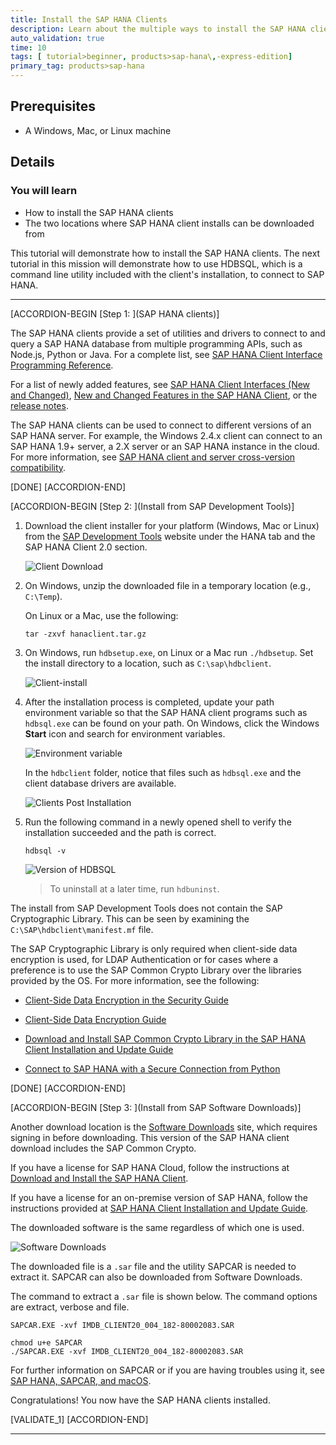 ```yaml
---
title: Install the SAP HANA Clients
description: Learn about the multiple ways to install the SAP HANA clients.
auto_validation: true
time: 10
tags: [ tutorial>beginner, products>sap-hana\,-express-edition]
primary_tag: products>sap-hana
---
```


## Prerequisites
 - A Windows, Mac, or Linux machine

## Details
### You will learn
  - How to install the SAP HANA clients
  - The two locations where SAP HANA client installs can be downloaded from

This tutorial will demonstrate how to install the SAP HANA clients.  The next tutorial in this mission will demonstrate how to use HDBSQL, which is a command line utility included with the client's installation, to connect to SAP HANA.

---

[ACCORDION-BEGIN [Step 1: ](SAP HANA clients)]

The SAP HANA clients provide a set of utilities and drivers to connect to and query a SAP HANA database from multiple programming APIs, such as Node.js, Python or Java.  For a complete list, see [SAP HANA Client Interface Programming Reference](https://help.sap.com/viewer/f1b440ded6144a54ada97ff95dac7adf/latest/en-US).  

For a list of newly added features, see [SAP HANA Client Interfaces (New and Changed)](https://help.sap.com/viewer/42668af650f84f9384a3337bcd373692/latest/en-US/cfd0b10e42a047c7bc8d6135dc6b9f4c.html), [New and Changed Features in the SAP HANA Client](https://help.sap.com/viewer/79ae9d3916b84356a89744c65793b924/latest/en-US), or the [release notes](https://launchpad.support.sap.com/#/notes/2829936).

The SAP HANA clients can be used to connect to different versions of an SAP HANA server.  For example, the Windows 2.4.x client can connect to an SAP HANA 1.9+ server, a 2.X server or an SAP HANA instance in the cloud.  For more information, see [SAP HANA client and server cross-version compatibility](https://launchpad.support.sap.com/#/notes/0001906576).

[DONE]
[ACCORDION-END]

[ACCORDION-BEGIN [Step 2: ](Install from SAP Development Tools)]

1. Download the client installer for your platform (Windows, Mac or Linux) from the [SAP Development Tools](https://tools.hana.ondemand.com/#hanatools) website under the HANA tab and the SAP HANA Client 2.0 section.

    ![Client Download](Client-install.png)

2. On Windows, unzip the downloaded file in a temporary location (e.g., `C:\Temp`).

    On Linux or a Mac, use the following:

    ```Terminal on Linux or Mac
    tar -zxvf hanaclient.tar.gz
    ```  

3. On Windows, run `hdbsetup.exe`, on Linux or a Mac run `./hdbsetup`.  Set the install directory to a location, such as `C:\sap\hdbclient`.  

    ![Client-install](client-installer.png)

4. After the installation process is completed, update your path environment variable so that the SAP HANA client programs such as `hdbsql.exe` can be found on your path.  On Windows, click the Windows **Start** icon and search for environment variables.

    ![Environment variable](env-variable.png)

    In the `hdbclient` folder, notice that files such as `hdbsql.exe` and the client database drivers are available.  

    ![Clients Post Installation](Clients-post-installation.png)

5. Run the following command in a newly opened shell to verify the installation succeeded and the path is correct.

    ```Shell
    hdbsql -v
    ```

    ![Version of HDBSQL](command-Prompt.png)

    > To uninstall at a later time, run `hdbuninst`.  


The install from  SAP Development Tools does not contain the SAP Cryptographic Library.  This can be seen by examining the `C:\SAP\hdbclient\manifest.mf` file.  

The SAP Cryptographic Library is only required when client-side data encryption is used, for LDAP Authentication or for cases where a preference is to use the SAP Common Crypto Library over the libraries provided by the OS.  For more information, see the following:  

  - [Client-Side Data Encryption in the Security Guide](https://help.sap.com/viewer/b3ee5778bc2e4a089d3299b82ec762a7/latest/en-US/d7dc0b57c68d442ebc2af3815d9ea11e.html)  

  - [Client-Side Data Encryption Guide](https://help.sap.com/viewer/a7bd9a05faca4d6f8d26b1848a00a578/latest/en-US/101498bb299745b586007fcac404a966.html)  

  - [Download and Install SAP Common Crypto Library in the SAP HANA Client Installation and Update Guide](https://help.sap.com/viewer/8e208b44c0784f028b948958ef1d05e7/latest/en-US/463d3ceeb7404eca8762dfe74e9cff62.html)  

  - [Connect to SAP HANA with a Secure Connection from Python](https://developers.sap.com/tutorials/hana-python-secure-connection.html)


[DONE]
[ACCORDION-END]


[ACCORDION-BEGIN [Step 3: ](Install from SAP Software Downloads)]

Another download location is the [Software Downloads](https://support.sap.com/en/my-support/software-downloads.html) site, which requires signing in before downloading.  This version of the SAP HANA client download includes the SAP Common Crypto.  

If you have a license for SAP HANA Cloud, follow the instructions at [Download and Install the SAP HANA Client](https://help.sap.com/viewer/db19c7071e5f4101837e23f06e576495/cloud/en-US/16155c86453943a5b62236535ecc7429.html).   

If you have a license for an on-premise version of SAP HANA, follow the instructions provided at  [SAP HANA Client Installation and Update Guide](https://help.sap.com/viewer/e7e79e15f5284474b965872bf0fa3d63/latest/en-US/d41dee64bb57101490ffc61557863c06.html).   

The downloaded software is the same regardless of which one is used.

![Software Downloads](softwareDownload.png)

The downloaded file is a `.sar` file and the utility SAPCAR is needed to extract it.  SAPCAR can also be downloaded from Software Downloads.

The command to extract a `.sar` file is shown below.  The command options are extract, verbose and file.

```Shell (Windows)
SAPCAR.EXE -xvf IMDB_CLIENT20_004_182-80002083.SAR
```

```Terminal (Linux or Mac)
chmod u+e SAPCAR
./SAPCAR.EXE -xvf IMDB_CLIENT20_004_182-80002083.SAR
```

For further information on SAPCAR or if you are having troubles using it, see [SAP HANA, SAPCAR, and macOS](https://blogs.sap.com/2020/03/18/sap-hana-sapcar-and-macos/).  

Congratulations! You now have the SAP HANA clients installed.

[VALIDATE_1]
[ACCORDION-END]


---
